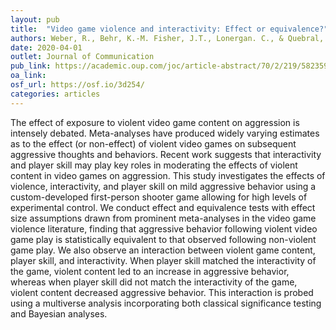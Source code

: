 ```yaml
---
layout: pub
title:  "Video game violence and interactivity: Effect or equivalence?"
authors: Weber, R., Behr, K.-M. Fisher, J.T., Lonergan. C., & Quebral, C.
date: 2020-04-01
outlet: Journal of Communication
pub_link: https://academic.oup.com/joc/article-abstract/70/2/219/5823594?redirectedFrom=fulltext 
oa_link: 
osf_url: https://osf.io/3d254/
categories: articles
---
```


The effect of exposure to violent video game content on aggression is intensely debated. Meta-analyses have produced widely varying estimates as to the effect (or non-effect) of violent video games on subsequent aggressive thoughts and behaviors. Recent work suggests that interactivity and player skill may play key roles in moderating the effects of violent content in video games on aggression. This study investigates the effects of violence, interactivity, and player skill on mild aggressive behavior using a custom-developed first-person shooter game allowing for high levels of experimental control. We conduct effect and equivalence tests with effect size assumptions drawn from prominent meta-analyses in the video game violence literature, finding that aggressive behavior following violent video game play is statistically equivalent to that observed following non-violent game play. We also observe an interaction between violent game content, player skill, and interactivity. When player skill matched the interactivity of the game, violent content led to an increase in aggressive behavior, whereas when player skill did not match the interactivity of the game, violent content decreased aggressive behavior. This interaction is probed using a multiverse analysis incorporating both classical significance testing and Bayesian analyses.